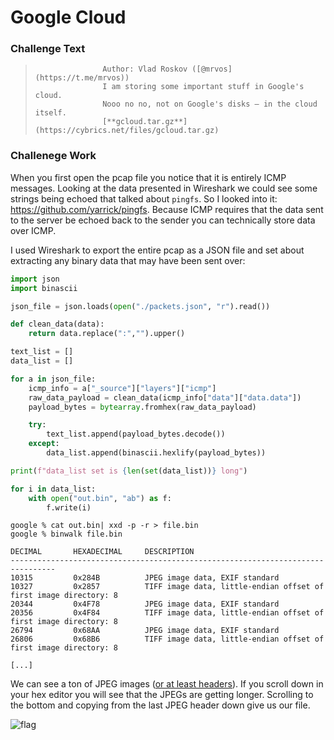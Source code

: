 # Google Cloud

### Challenge Text

>                    Author: Vlad Roskov ([@mrvos](https://t.me/mrvos))                
>                    I am storing some important stuff in Google's cloud.
>                    Nooo no no, not on Google's disks — in the cloud itself.
>                    [**gcloud.tar.gz**](https://cybrics.net/files/gcloud.tar.gz)

### Challenege Work

When you first open the pcap file you notice that it is entirely ICMP messages. Looking at the data presented in Wireshark we could see some strings being echoed that talked about `pingfs`. So I looked into it: https://github.com/yarrick/pingfs. Because ICMP requires that the data sent to the server be echoed back to the sender you can technically store data over ICMP.

I used Wireshark to export the entire pcap as a JSON file and set about extracting any binary data that may have been sent over:

```python
import json
import binascii

json_file = json.loads(open("./packets.json", "r").read())

def clean_data(data):
    return data.replace(":","").upper()

text_list = []
data_list = []

for a in json_file:
    icmp_info = a["_source"]["layers"]["icmp"]
    raw_data_payload = clean_data(icmp_info["data"]["data.data"])
    payload_bytes = bytearray.fromhex(raw_data_payload)

    try:
        text_list.append(payload_bytes.decode())
    except:
        data_list.append(binascii.hexlify(payload_bytes))

print(f"data_list set is {len(set(data_list))} long")    

for i in data_list:
    with open("out.bin", "ab") as f:
        f.write(i)
```

```shell
google % cat out.bin| xxd -p -r > file.bin
google % binwalk file.bin

DECIMAL       HEXADECIMAL     DESCRIPTION
--------------------------------------------------------------------------------
10315         0x284B          JPEG image data, EXIF standard
10327         0x2857          TIFF image data, little-endian offset of first image directory: 8
20344         0x4F78          JPEG image data, EXIF standard
20356         0x4F84          TIFF image data, little-endian offset of first image directory: 8
26794         0x68AA          JPEG image data, EXIF standard
26806         0x68B6          TIFF image data, little-endian offset of first image directory: 8

[...]
```

We can see a ton of JPEG images ([or at least headers](https://github.com/corkami/pics/blob/master/binary/JPG.png)). If you scroll down in your hex editor you will see that the JPEGs are getting longer. Scrolling to the bottom and copying from the last JPEG header down give us our file.

![flag](https://raw.githubusercontent.com/turnipsoup/ctfwriteups/master/cybric2020/google-cloud/flag.jpg)

